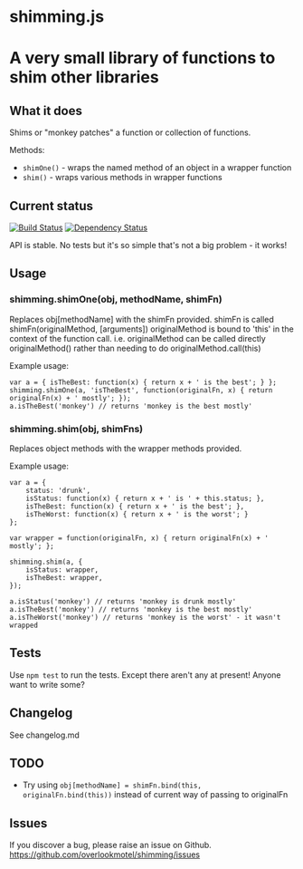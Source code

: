 # shimming.js

# A very small library of functions to shim other libraries

## What it does

Shims or "monkey patches" a function or collection of functions.

Methods:

* `shimOne()` - wraps the named method of an object in a wrapper function
* `shim()` - wraps various methods in wrapper functions

## Current status

[![Build Status](https://secure.travis-ci.org/overlookmotel/shimming.png)](http://travis-ci.org/overlookmotel/shimming)
[![Dependency Status](https://david-dm.org/overlookmotel/shimming.png)](https://david-dm.org/overlookmotel/shimming)

API is stable.
No tests but it's so simple that's not a big problem - it works!

## Usage

### shimming.shimOne(obj, methodName, shimFn)

Replaces obj[methodName] with the shimFn provided.
shimFn is called shimFn(originalMethod, [arguments])
originalMethod is bound to 'this' in the context of the function call. i.e. originalMethod can be called directly originalMethod() rather than needing to do originalMethod.call(this)

Example usage:

	var a = { isTheBest: function(x) { return x + ' is the best'; } };
    shimming.shimOne(a, 'isTheBest', function(originalFn, x) { return originalFn(x) + ' mostly'; });
	a.isTheBest('monkey') // returns 'monkey is the best mostly'

### shimming.shim(obj, shimFns)

Replaces object methods with the wrapper methods provided.

Example usage:

	var a = {
		status: 'drunk',
		isStatus: function(x) { return x + ' is ' + this.status; },
		isTheBest: function(x) { return x + ' is the best'; },
		isTheWorst: function(x) { return x + ' is the worst'; }
	};
	
	var wrapper = function(originalFn, x) { return originalFn(x) + ' mostly'; };
	
    shimming.shim(a, {
		isStatus: wrapper,
		isTheBest: wrapper,
	});
	
	a.isStatus('monkey') // returns 'monkey is drunk mostly'
	a.isTheBest('monkey') // returns 'monkey is the best mostly'
	a.isTheWorst('monkey') // returns 'monkey is the worst' - it wasn't wrapped

## Tests

Use `npm test` to run the tests.
Except there aren't any at present! Anyone want to write some?

## Changelog

See changelog.md

## TODO

* Try using `obj[methodName] = shimFn.bind(this, originalFn.bind(this))` instead of current way of passing to originalFn

## Issues

If you discover a bug, please raise an issue on Github. https://github.com/overlookmotel/shimming/issues
